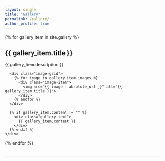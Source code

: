 ```yaml
---
layout: single
title: "Gallery"
permalink: /gallery/
author_profile: true
---
```


<div class="photo-gallery">
  {% for gallery_item in site.gallery %}
    <div class="gallery-section">
      <h2>{{ gallery_item.title }}</h2>
      <p>{{ gallery_item.description }}</p>
      
      <div class="image-grid">
        {% for image in gallery_item.images %}
          <div class="image-item">
            <img src="{{ image | absolute_url }}" alt="{{ gallery_item.title }}">
          </div>
        {% endfor %}
      </div>
      
      {% if gallery_item.content != "" %}
        <div class="gallery-text">
          {{ gallery_item.content }}
        </div>
      {% endif %}
    </div>
  {% endfor %}
</div>

<style>
.image-grid {
  display: grid;
  grid-template-columns: repeat(auto-fill, minmax(300px, 1fr));
  gap: 15px;
  margin: 20px 0;
}

.image-item img {
  width: 100%;
  height: 200px;
  object-fit: cover;
  border-radius: 8px;
}

.gallery-section {
  margin-bottom: 40px;
  border-bottom: 1px solid #eee;
  padding-bottom: 20px;
}
</style>